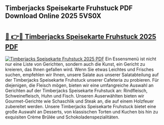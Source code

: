 ## Timberjacks Speisekarte Fruhstuck PDF Download Online 2025 5VS0X

# <h2><a href="http://gcds4v.nevu.top/?p=Timberjacks+Speisekarte+Fruhstuck">🔗 👉🔴 Timberjacks Speisekarte Fruhstuck 2025 PDF</a></h2>

[![Timberjacks Speisekarte Fruhstuck 2025 PDF](https://i.imgur.com/dBaPXMq.png)](http://gcds4v.nevu.top/?p=Timberjacks+Speisekarte+Fruhstuck)
Ein Essensmenü ist nicht nur eine Liste von Gerichten, sondern auch die Kunst, ein Gericht zu kreieren, das Ihnen gefallen wird. Wenn Sie etwas Leichtes und Frisches suchen, empfehlen wir Ihnen, unsere Salate aus unserer Salatabteilung auf der Timberjacks Speisekarte Fruhstuck unserer Cafeteria zu probieren. Für diejenigen, die Fleisch mögen, bieten wir eine umfangreiche Auswahl an Gerichten auf der Timberjacks Speisekarte Fruhstuck an: Rindfleisch, Schweinefleisch, Huhn und Fisch. Unseren Auserwählten bieten wir Gourmet-Gerichte wie Schaschlik und Steak an, die auf einem Holzfeuer zubereitet werden. Unsere Timberjacks Speisekarte Fruhstuck bietet eine große Auswahl an Desserts, von klassischen Torten und Kuchen bis hin zu exquisiten Crème Brûlée und Schokoladenspezialitäten.

